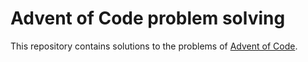 # Advent of Code problem solving

This repository contains solutions to the problems of [Advent of Code](https://adventofcode.com).

